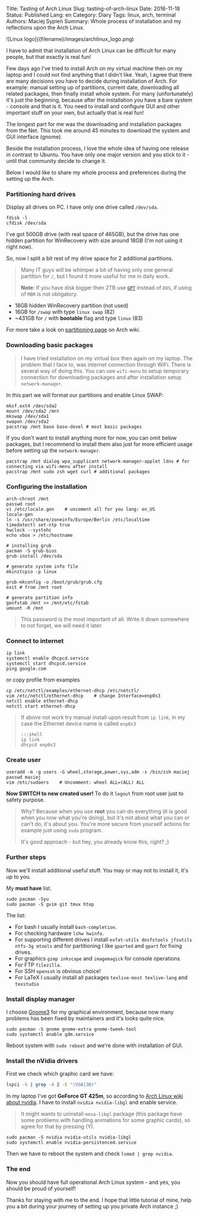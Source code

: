 Title:		Tasting of Arch Linux
Slug:			tasting-of-arch-linux
Date:			2016-11-18
Status:		Published
Lang:     en
Category: Diary
Tags:			linux, arch, terminal
Authors:	Maciej Sypień
Summary:  Whole process of installation and my reflections upon the Arch Linux.

<div class="intro-article-image-sm" markdown="1">
  ![Linux logo]({filename}/images/archlinux_logo.png)
</div>


I have to admit that installation of Arch Linux can be difficult for many people, but that exactly is real fun!

Few days ago I've tried to install Arch on my virtual machine then on my laptop and I could not find anything that I didn't like. Yeah, I agree that there are many decisions you have to decide during installation of Arch. For example: manual setting up of partitions, current date, downloading all related packages, then finally install whole system. For many (unfortunately) it's just the beginning, because after the installation you have a bare system - console and that is it. You need to install and configure GUI and other important stuff on your own, but actually that is real fun!

The longest part for me was the downloading and installation packages from the Net. This took me around 45 minutes to download the system and GUI interface (gnome).

Beside the installation process, I love the whole idea of having one release in contrast to Ubuntu. You have only one major version and you stick to it - until that community decide to change it.

Below I would like to share my whole process and preferences during the setting up the Arch.

### Partitioning hard drives
Display all drives on PC. I have only one drive called `/dev/sda`.

```shell
fdisk -l
cfdisk /dev/sda
```

I've got 500GB drive (with real space of 465GB), but the drive has one hidden partition for WinRecovery with size around 18GB (I'm not using it right now).

So, now I split a bit rest of my drive space for 2 additional partitions.

> Many IT guys will be whimper a bit of having only one general partition for `/`, but I found it more useful for me in daily work.
>
> **Note**: If you have disk bigger then 2TB use [`GPT`](https://en.wikipedia.org/wiki/GUID_Partition_Table) instead of `DOS`, if using of `MBR` is not obligatory.

-   18GB hidden WinRecovery partition (not used)
-   16GB for `/swap` with type `linux swap` (82)
-   ~431GB for `/` with **bootable** flag and type `linux` (83)

For more take a look on [partitioning page][arch-partitioning] on Arch wiki.


### Downloading basic packages
> I have tried installation on my virtual box then again on my laptop. The problem that I face to, was internet connection through WiFi. There is several way of doing this. You can use `wifi-menu` to setup temporary connection for downloading packages and after installation setup `network-manager`.

In this part we will format our partitions and enable Linux SWAP:

```shell
mksf.ext4 /dev/sda2
mount /dev/sda2 /mnt
mkswap /dev/sda1
swapon /dev/sda2
pacstrap /mnt base base-devel # most basic packages
```

If you don't want to install anything more for now, you can omit below packages, but I recommend to install them also just for more efficient usage before setting up the `network-manager`.

```shell
pacstrap /mnt dialog wpa_supplicant network-manager-applet ldns # for connecting via wifi-menu after install
pacstrap /mnt sudo zsh wget curl # additional packages
```

### Configuring the installation
```shell
arch-chroot /mnt
passwd root
vi /etc/locale.gen    # uncoment all for you lang: en_US
locale-gen
ln -s /usr/share/zoneinfo/Europe/Berlin /etc/localtime
timedatectl set-ntp true
hwclock --systohc
echo vbox > /etc/hostname

# installing grub
pacman -S grub-bios
grub-install /dev/sda

# generate system info file
mkinitcpio -p linux

grub-mkconfig -o /boot/grub/grub.cfg
exit # from /mnt root

# generate partition info
genfstab /mnt >> /mnt/etc/fstab
umount -R /mnt
```

> This password is the most important of all. Write it down somewhere to not forget, we will need it later.

### Connect to internet

```shell
ip link
systemctl enable dhcpcd.service
systemctl start dhcpcd.service
ping google.com
```

or copy profile from examples

```shell
cp /etc/netctl/examples/ethernet-dhcp /etc/netctl/
vim /etc/netctl/ethernet-dhcp    # change Interface=enp0s3
netctl enable ethernet-dhcp
netctl start ethernet-dhcp
```

> If above not work try manual install upon result from `ip link`, in my case the Ethernet device name is called `enp0s3`
>
>     :::shell
>     ip link
>     dhcpcd enp0s3
>

### Create user

```shell
useradd -m -g users -G wheel,storage,power,sys,adm -s /bin/zsh maciej
passwd maciej
vim /etc/sudoers    # Uncomment: wheel ALL=(ALL) ALL
```

**Now SWITCH to new created user!**
To do it `logout` from root user just to safety purpose.

> Why? Because when you use **root** you can do everything (it is good when you now what you're doing), but it's not about what you can or can't do, it's about you. You're more secure from yourself actions for example just using `sudo` program.
>
> It's good approach - but hey, you already know this, right? ;)


### Further steps
Now we'll install additional useful stuff. You may or may not to install it, it's up to you.

My **must have** list.
```shell
sudo pacman -Syu
sudo pacman -S gvim git tmux htop
```

The list:

-   For bash I usually install `bash-completion`.
-   For checking hardware `lshw hwinfo`.
-   For supporting different drives I install `exfat-utils dosfstools jfsutils ntfs-3g mtools` and for partitioning I like `gparted` and `gpart` for fixing drives.
-   For graphics `gimp inkscape` and `imagemagick` for console operations.
-   For FTP `filezilla`.
-   For SSH `openssh` is obvious choice!
-   For LaTeX I usually install all packages `texlive-most texlive-lang` and `texstudio`


### Install display manager

I choose [Gnome3](https://www.gnome.org/gnome-3/) for my graphical environment, because now many problems has been fixed by maintainers and it's looks quite nice.

```shell
sudo pacman -S gnome gnome-extra gnome-tweek-tool
sudo systemctl enable gdm.service
```

Reboot system with `sudo reboot` and we're done with installation of GUI.


### Install the nVidia drivers
First we check which graphic card we have:

```bash
lspci -k | grep -A 2 -E "(VGA|3D)"
```

In my laptop I've got **GeForce GT 425m**, so according to [Arch Linux wiki about nvidia](). I have to install `nvidia nvidia-libgl` and enable service.

> It might wants to uninstall `mesa-libgl` package (this package have some problems with handling animations for some graphic cards), so agree for that by pressing (Y).

```shell
sudo pacman -S nvidia nvidia-utils nvidia-libgl
sudo systemctl enable nvidia-persistenced.service
```

Then we have to reboot the system and check `lsmod | grep nvidia`.

### The end
Now you should have full operational Arch Linux system - and yes, you should be proud of yourself!

Thanks for staying with me to the end. I hope that little tutorial of mine, help you a bit during your journey of setting up you private Arch instance ;)

[github]: https://github.com
[arch-partitioning]: https://wiki.archlinux.org/index.php/partitioning
